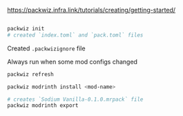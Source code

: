 https://packwiz.infra.link/tutorials/creating/getting-started/
```sh

packwiz init
# created `index.toml` and `pack.toml` files
```

Created `.packwizignore` file

Always run when some mod configs changed
```sh
packwiz refresh
```


```sh
packwiz modrinth install <mod-name>
```

```sh
# creates `Sodium Vanilla-0.1.0.mrpack` file
packwiz modrinth export
```
